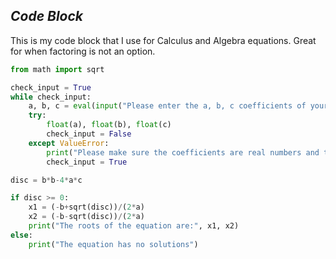 ## *Code Block*

This is my code block that I use for Calculus and Algebra equations. Great for when factoring is not an option. 

```python
from math import sqrt

check_input = True
while check_input:
    a, b, c = eval(input("Please enter the a, b, c coefficients of your quadratic equation: "))
    try: 
        float(a), float(b), float(c)
        check_input = False
    except ValueError:
        print("Please make sure the coefficients are real numbers and try again")
        check_input = True

disc = b*b-4*a*c

if disc >= 0:
    x1 = (-b+sqrt(disc))/(2*a)
    x2 = (-b-sqrt(disc))/(2*a)
    print("The roots of the equation are:", x1, x2)
else:
    print("The equation has no solutions")
```